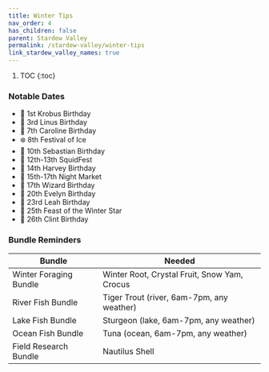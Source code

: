 ```yaml
---
title: Winter Tips
nav_order: 4
has_children: false
parent: Stardew Valley
permalink: /stardew-valley/winter-tips
link_stardew_valley_names: true
---
```

1. TOC
{:toc}

### Notable Dates
- 🎉 1st Krobus Birthday
- 🎉 3rd Linus Birthday
- 🎉 7th Caroline Birthday
- ❄️ 8th Festival of Ice
- 🎉 10th Sebastian Birthday
- 🦑 12th-13th SquidFest
- 🎉 14th Harvey Birthday
- 🏮 15th-17th Night Market
- 🎉 17th Wizard Birthday
- 🎉 20th Evelyn Birthday
- 🎉 23rd Leah Birthday
- 🎄 25th Feast of the Winter Star
- 🎉 26th Clint Birthday

### Bundle Reminders

| Bundle | Needed |
|-|-|
| Winter Foraging Bundle | Winter Root, Crystal Fruit, Snow Yam, Crocus |
| River Fish Bundle | Tiger Trout (river, 6am-7pm, any weather) |
| Lake Fish Bundle | Sturgeon (lake, 6am-7pm, any weather) |
| Ocean Fish Bundle | Tuna (ocean, 6am-7pm, any weather) |
| Field Research Bundle | Nautilus Shell |